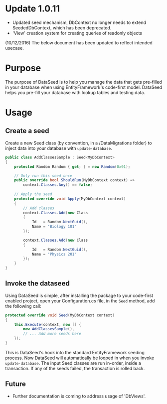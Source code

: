 # Update 1.0.11
- Updated seed mechanism, DbContext no longer needs to extend SeededDbContext, which has been deprecated. 
- 'View' creation system for creating queries of readonly objects

(10/12/2016) The below document has been updated to reflect intended usecase.

# Purpose

The purpose of DataSeed is to help you manage the data that gets pre-filled
in your database when using EntityFramework's code-first model. DataSeed helps
you pre-fill your database with lookup tables and testing data.

# Usage

## Create a seed
Create a new Seed class (by convention, in a /DataMigrations folder) 
to inject data into your database with `update-database`.

```C#
public class AddClassesSample : Seed<MyDbContext>
{
    protected Random Random { get; } = new Random(0x01);

	// Only run this seed once
	public override bool ShouldRun(MyDbContext context) =>
		context.Classes.Any() == false;
    
	// Apply the seed
    protected override void Apply(MyDbContext context)
    {
        // Add classes
        context.Classes.Add(new Class
        {
            Id   = Random.NextGuid(),
            Name = "Biology 101"
        });

        context.Classes.Add(new Class
        {
            Id   = Random.NextGuid(),
            Name = "Physics 201"
        });
    }
}
```

## Invoke the dataseed
Using DataSeed is simple, after installing the package to your code-first 
enabled project, open your Configuration.cs file, in the `Seed` method, add
the following call:

```C#
protected override void Seed(MyDbContext context)
{
    this.Execute(context, new [] {
		new AddClassesSample(),
		// ... Add more seeds here
	});
}
```

This is DataSeed's hook into the standard EntityFramework seeding process. Now
DataSeed will automatically be looped in when you invoke `update-database`. The 
input Seed classes are run in-order, inside a transaction. If any of the seeds failed,
the transaction is rolled back.

## Future
- Further documentation is coming to address usage of 'DbViews'.